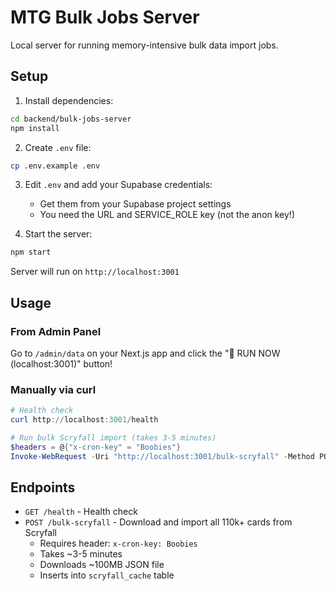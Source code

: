 # MTG Bulk Jobs Server

Local server for running memory-intensive bulk data import jobs.

## Setup

1. Install dependencies:
```bash
cd backend/bulk-jobs-server
npm install
```

2. Create `.env` file:
```bash
cp .env.example .env
```

3. Edit `.env` and add your Supabase credentials:
   - Get them from your Supabase project settings
   - You need the URL and SERVICE_ROLE key (not the anon key!)

4. Start the server:
```bash
npm start
```

Server will run on `http://localhost:3001`

## Usage

### From Admin Panel

Go to `/admin/data` on your Next.js app and click the "🚀 RUN NOW (localhost:3001)" button!

### Manually via curl

```powershell
# Health check
curl http://localhost:3001/health

# Run bulk Scryfall import (takes 3-5 minutes)
$headers = @{"x-cron-key" = "Boobies"}
Invoke-WebRequest -Uri "http://localhost:3001/bulk-scryfall" -Method POST -Headers $headers
```

## Endpoints

- `GET /health` - Health check
- `POST /bulk-scryfall` - Download and import all 110k+ cards from Scryfall
  - Requires header: `x-cron-key: Boobies`
  - Takes ~3-5 minutes
  - Downloads ~100MB JSON file
  - Inserts into `scryfall_cache` table

